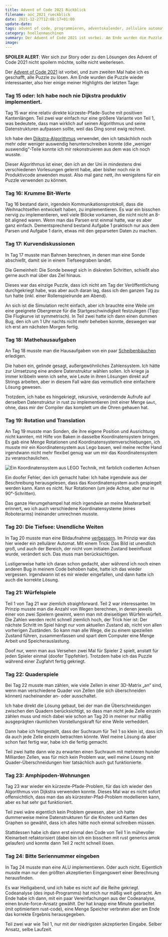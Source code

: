 ```yaml
---
title: Advent of Code 2021 Rückblick
filename: aoc_2021_rueckblick
date: 2021-12-27T12:08:17+01:00
update-date:
tags: advent of code, programmieren, adventskalender, zelluläre automaten, algorithmus von dijkstra, rust, puzzle, kombinatorik
category: hoellenmaschinen
summary: Der Advent of Code 2021 ist vorbei. Am Ende wurden die Puzzle wie immer schwieriger bzw. interessanter. SPOLER ALERT!
image:
---
```


**SPOILER ALERT**: Wer sich zur Story oder zu den Lösungen des Advent of Code 2021 nicht spoilern möchte, sollte nicht weiterlesen.

Der [Advent of Code 2021](https://adventofcode.com/2021) ist vorbei, und zum zweiten Mal habe ich es geschafft, alle Puzzle zu lösen. Am Ende wurden die Puzzle wieder interessanter, also hier einige meiner Highlights der letzten Tage:

### Tag 15 oder: Ich habe noch nie Dijkstra produktiv implementiert.

Tag 15 war eine relativ direkte kürzeste-Pfade-Suche mit positiven Kantenlängen. Teil zwei war einfach nur eine größere Variante von Teil 1, was bedeutete, dass man wirklich auf seinen Algorithmus und seine Datenstrukturen aufpassen sollte, weil das Ding sonst ewig rechnet.

Ich habe den [Dijkstra-Algorithmus](https://de.wikipedia.org/wiki/Dijkstra-Algorithmus) verwendet, den ich tatsächlich noch mehr oder weniger auswendig herunterschreiben konnte (die „weniger auswendig“-Teile konnte ich mir rekonstruieren aus dem was ich noch wusste.

Dieser Algorithmus ist einer, den ich an der Uni in mindestens drei verschiedenen Vorlesungen gelernt habe, aber bisher noch _nie_ in Produktivcode anwenden musst. Also mal ganz nett, ihn wenigstens für ein Puzzle verwenden zu können.

### Tag 16: Krumme Bit-Werte

Tag 16 bestand darin, irgendein Kommunikationsprotokoll, dass die Weihnachtselfen entwickelt haben, zu implementieren. Es war ein bisschen nervig zu implementieren, weil viele Blöcke vorkamen, die nicht nicht an 8-bit aligned waren. Wenn man das Parsen erst einmal hatte, war es aber ganz einfach. Dementsprechend bestand Aufgabe 1 praktisch nur aus dem Parsen und Aufgabe 1 darin, etwas mit den geparseten Daten zu machen.

### Tag 17: Kurvendiskussionen

In Tag 17 musste man Bahnen berechnen, in denen man eine Sonde abschießt, damit sie in einem Tiefseegraben landet.

Die Gemeinheit: Die Sonde bewegt sich in diskreten Schritten, schießt also gerne auch mal über das Ziel hinaus.

Dieses war das einzige Puzzle, dass ich nicht am Tag der Veröffentlichung durchgekriegt habe, was aber auch daran lag, dass ich den ganzen Tag zu tun hatte (inkl. einer Rollenspielrunde am Abend).

An sich ist die Simulation recht einfach, aber ich brauchte eine Weile um eine geeignete Obergrenze für die Startgeschwindigkeit festzulegen (Tipp: Die Flugkurve ist symmetrisch). In Teil zwei hatte ich dann einen dummen Bug, den ich um 1 Uhr nachts nicht mehr beheben konnte, deswegen war ich erst am nächsten Morgen fertig.

### Tag 18: Mathehausaufgaben

An Tag 18 musste man die Hausaufgaben von ein paar [Scheibenbäuchen](https://de.wikipedia.org/wiki/Scheibenb%C3%A4uche) erledigen.

Die haben ein, gelinde gesagt, außergewöhnliches Zahlensystem. Ich hätte zur Umsetzung eine andere Datenstruktur wählen sollen. Ich kriege ja immer kribbeln wenn ich sehe, wie Leute in ihren Lösungen direkt auf Strings arbeiten, aber in diesem Fall wäre das vermutlich eine einfachere Lösung gewesen.

Trotzdem, ich habe es hingekriegt, rekursive, verändernde Aufrufe auf derselben Datenstruktur in rust zu implementieren (mit einer Menge `&mut`, ohne, dass mir der Compiler das komplett um die Ohren gehauen hat.

### Tag 19: Rotation und Translation

An Tag 19 musste man Sonden, die ihre eigene Position und Ausrichtung nicht kannten, mit Hilfe von Baken in dasselbe Koordinatensystem bringen. Es gab eine Menge Rotationen und Koordinatensystemverschiebungen, ich musste mir ein Koordinatensystem aus Lego bauen, weil meine rechte Hand irgendwann nicht mehr flexibel genug war um mir das Koordinatensystem zu veranschaulichen.

![Ein Koordinatensystem aus LEGO Technik, mit farblich codierten Achsen](/file/koordinatensystem.webp "Wirklich hilfreich. Besonders, dass es farblich codiert ist.")

Ein doofer Fehler, den ich gemacht habe: Ich habe irgendwie aus der Beschreibung herausgelesen, dass das Koordinatensystem auch gespiegelt werden kann. Kann es nicht. Nur Rotationen (um jede Achse, aber nur in 90°-Schritten).

Das ganze Herumgehampel hat mich irgendwie an meine Masterarbeit erinnert, wo ich auch verschiedene Koordinatensysteme (eines Roboterarms) ineinander umrechnen musste.

### Tag 20: Die Tiefsee: Unendliche Weiten

In Tag 20 musste man eine Bildaufnahme [verbessern](https://tvtropes.org/pmwiki/pmwiki.php/Main/EnhanceButton). Im Prinzip war das hier wieder ein zellulärer Automat. Mit einem Trick: Das Bild ist unendlich groß, und auch der Bereich, der nicht vom initialen Zustand beeinflusst wurde, verändert sich. Das muss man berücksichtigen.

Lustigerweise hatte ich daran schon gedacht, aber während ich noch einen anderen Bug in meinem Code behoben habe, hatte ich das wieder vergessen. Irgendwann ist es mir wieder eingefallen, und dann hatte ich auch die korrekte Lösung.

### Tag 21: Würfelspiele

Teil 1 von Tag 21 war ziemlich straighforward. Teil 2 war interessanter. Im Prinzip musste man die Anzahl von Wegen berechnen, in denen jeweils einer von zwei Spielern gewinnt, wenn man mit dreiseitigen Würfeln würfelt. Die Zahlen werden recht schnell ziemlich hoch, der Trick hier ist: Der nächste Schritt im Spiel hängt nur vom aktuellen Zustand ab, nicht von allen vorherigen Zuständen. So kann man alle Wege, die zu einem speziellen Zustand führen, zusammenfassen und spart dem Computer eine Menge Arbeit und Speicherauslastung.

Doof nur, wenn man aus Versehen zwei Mal für Spieler 2 spielt, anstatt für jeden Spieler einmal (doofer Tippfehler). Trotzdem habe ich das Puzzle während einer Zugfahrt fertig gekriegt.

### Tag 22: Quaderspiele

Bei Tag 22 musste man zählen, wie viele Zellen in einer 3D-Matrix „an“ sind, wenn man verschiedene Quader von Zellen (die sich überschneiden können) nacheinander an- oder ausschaltet.

Ich habe direkt die Lösung gebaut, bei der man die Überschneidungen zwischen den Quadern berücksichtigt, so dass man nicht jede Zelle einzeln zählen muss und mich dabei wie schon an Tag 20 in meiner nur mäßig ausgeprägten räumlichen Vorstellungskraft für eine Weile verheddert.

Dann habe ich festgestellt, dass der Suchraum für Teil 1 so klein ist, dass ich da auch jede Zelle einzeln betrachten könnte. Weil meine Lösung da aber schon fast fertig war, habe ich die fertig gemacht.

Teil zwei hatte dann wie zu erwarten einen Suchraum mit mehreren hunder Milliarden Zellen, was für mich kein Problem war, weil meine Lösung mit Quader-Überschneidungen hier tatsächlich auch gut funktionierte.

### Tag 23: Amphipoden-Wohnungen

Tag 23 war wieder ein kürzeste-Pfade-Problem, für das ich wieder den Algorithmus von Dijkstra verwenden konnte. Dieses Mal war es nicht sofort offensichtlich, dass man das als kürzester-Pfad-Problem modellieren kann, aber es hat sehr gut funktioniert.

Teil zwei wäre eigentlich kein Problem gewesen, aber ich hatte dummerweise meine Datenstrukturen für die Knoten und Kanten des Graphen so gewählt, dass ich alles hätte noch einmal schreiben müssen.

Stattdessen habe ich dann erst einmal den Code von Teil 1 in mühevoller Kleinarbeit refaktorisiert (dabei bin ich ein bisschen mit rust generics amok gelaufen) und konnte dann Teil 2 recht schnell lösen.

### Tag 24: Bitte Seriennummer eingeben

In Tag 24 musste man eine ALU implementieren. Oder auch nicht. Eigentlich musste man nur den größten akzeptierten Eingangswert einer Berechnung herausfinden.

Es war Heiligabend, und ich habe es nicht auf die Reihe gekriegt. Codeanalyse (des input-Programms) hat mich nur mäßig weit gebracht. Am Ende habe ich dann,  mit ein paar Vereinfachungen aus der Codeanalyse, einen brute-force-Ansatz gewählt. Der hat knapp eine Minute gearbeitet (mit optimiertem rust-code), eine Menge Speicher verbraten aber am Ende das korrekte Ergebnis herausgegeben.

Teil zwei war wie Teil 1, nur mit der niedrigsten akzeptierten Eingabe. Selber Ansatz, selbe Laufzeit.
